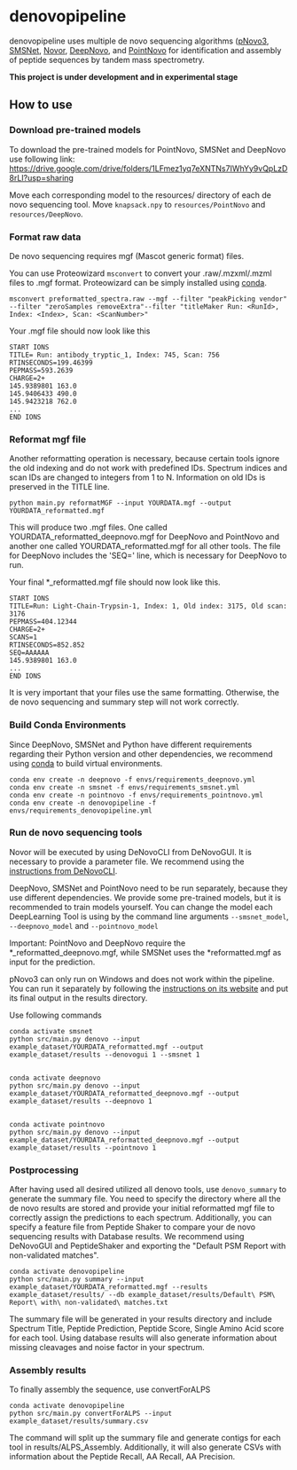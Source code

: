 # denovopipeline

denovopipeline uses multiple de novo sequencing algorithms ([pNovo3](http://pfind.ict.ac.cn/software/pNovo/index.html), [SMSNet](https://github.com/cmb-chula/SMSNet/tree/master#readme), [Novor](https://github.com/compomics/denovogui), [DeepNovo](https://github.com/nh2tran/DeepNovo), and [PointNovo](https://github.com/volpato30/PointNovo) for identification and assembly of peptide sequences by tandem mass spectrometry.

**This project is under development and in experimental stage**

## How to use

### Download pre-trained models
To download the pre-trained models for PointNovo, SMSNet and DeepNovo use following link:
https://drive.google.com/drive/folders/1LFmez1yq7eXNTNs7IWhYy9vQpLzD8rLI?usp=sharing

Move each corresponding model to the resources/ directory of each de novo sequencing tool.
Move `knapsack.npy` to `resources/PointNovo` and `resources/DeepNovo`.

### Format raw data

De novo sequencing requires mgf (Mascot generic format) files.

You can use Proteowizard `msconvert` to convert your .raw/.mzxml/.mzml files to .mgf format. Proteowizard can be simply installed using [conda](https://anaconda.org/bioconda/proteowizard).

`msconvert preformatted_spectra.raw --mgf --filter "peakPicking vendor" --filter "zeroSamples removeExtra"--filter "titleMaker Run: <RunId>, Index: <Index>, Scan: <ScanNumber>"`

Your .mgf file should now look like this
```
START IONS
TITLE= Run: antibody_tryptic_1, Index: 745, Scan: 756
RTINSECONDS=199.46399
PEPMASS=593.2639
CHARGE=2+
145.9389801 163.0
145.9406433 490.0
145.9423218 762.0
...
END IONS
```

### Reformat mgf file
Another reformatting operation is necessary, because certain tools ignore the old indexing and do not work with predefined
IDs. Spectrum indices and scan IDs are changed to integers from 1 to N. Information on old IDs is preserved in the TITLE line.

`python main.py reformatMGF --input YOURDATA.mgf --output YOURDATA_reformatted.mgf`

This will produce two .mgf files. One called YOURDATA_reformatted_deepnovo.mgf for DeepNovo and PointNovo and another one called YOURDATA_reformatted.mgf for all other tools. The file for DeepNovo includes the 'SEQ=' line, which is necessary for DeepNovo to run.

Your final *_reformatted.mgf file should now look like this.
```
START IONS
TITLE=Run: Light-Chain-Trypsin-1, Index: 1, Old index: 3175, Old scan: 3176
PEPMASS=404.12344
CHARGE=2+
SCANS=1
RTINSECONDS=852.852
SEQ=AAAAAA
145.9389801 163.0
...
END IONS
```
It is very important that your files use the same formatting. Otherwise, the de novo sequencing and summary step will not work correctly.


### Build Conda Environments

Since DeepNovo, SMSNet and Python have different requirements regarding their Python version and other dependencies, we recommend
using [conda](https://docs.anaconda.com/anaconda/install/) to build virtual environments.
```
conda env create -n deepnovo -f envs/requirements_deepnovo.yml
conda env create -n smsnet -f envs/requirements_smsnet.yml
conda env create -n pointnovo -f envs/requirements_pointnovo.yml
conda env create -n denovopipeline -f envs/requirements_denovopipeline.yml
```

### Run de novo sequencing tools

Novor will be executed by using DeNovoCLI from DeNovoGUI. It is necessary to provide a parameter file. We recommend using the [instructions from DeNovoCLI](https://github.com/compomics/denovogui/wiki/IdentificationParametersCLI).

DeepNovo, SMSNet and PointNovo need to be run separately, because they use different dependencies. We provide some pre-trained models, but it is recommended to train models yourself. You can change the model each DeepLearning Tool is using by the command line arguments `--smsnet_model`, `--deepnovo_model` and `--pointnovo_model`

Important: PointNovo and DeepNovo require the *_reformatted_deepnovo.mgf, while SMSNet uses the *reformatted.mgf as input for the prediction. 

pNovo3 can only run on Windows and does not work within the pipeline. You can run it separately by following the [instructions on its website](http://pfind.ict.ac.cn/software/pNovo/index.html) and put its final output in the results directory.

Use following commands
```
conda activate smsnet
python src/main.py denovo --input example_dataset/YOURDATA_reformatted.mgf --output example_dataset/results --denovogui 1 --smsnet 1


conda activate deepnovo
python src/main.py denovo --input example_dataset/YOURDATA_reformatted_deepnovo.mgf --output example_dataset/results --deepnovo 1


conda activate pointnovo
python src/main.py denovo --input example_dataset/YOURDATA_reformatted_deepnovo.mgf --output example_dataset/results --pointnovo 1
```

### Postprocessing

After having used all desired utilized all denovo tools, use `denovo_summary` to generate the summary file. 
You need to specify the directory where all the de novo results are stored and provide your initial reformatted mgf file to correctly assign the predictions to each spectrum. Additionally, you can specify a feature file from Peptide Shaker to compare your de novo sequencing results with Database results. We recommend using DeNovoGUI and PeptideShaker and exporting the "Default PSM Report with non-validated matches".

``` 
conda activate denovopipeline
python src/main.py summary --input example_dataset/YOURDATA_reformatted.mgf --results example_dataset/results/ --db example_dataset/results/Default\ PSM\ Report\ with\ non-validated\ matches.txt
```

The summary file will be generated in your results directory and include Spectrum Title, Peptide Prediction, Peptide Score, Single Amino Acid score for each tool. Using database results will also generate information about missing cleavages and noise factor in your spectrum. 


### Assembly results

To finally assembly the sequence, use convertForALPS

```
conda activate denovopipeline
python src/main.py convertForALPS --input example_dataset/results/summary.csv
```
The command will split up the summary file and generate contigs for each tool in results/ALPS_Assembly. Additionally, it will also generate CSVs with information about the Peptide Recall, AA Recall, AA Precision.
